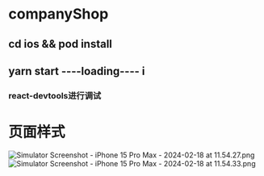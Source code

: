 # companyShop


## cd ios && pod install

## yarn start     ----loading----    i


### react-devtools进行调试

# 页面样式
![Simulator Screenshot - iPhone 15 Pro Max - 2024-02-18 at 11.54.27.png](..%2F..%2F..%2F..%2FDesktop%2FSimulator%20Screenshot%20-%20iPhone%2015%20Pro%20Max%20-%202024-02-18%20at%2011.54.27.png)![Simulator Screenshot - iPhone 15 Pro Max - 2024-02-18 at 11.54.33.png](..%2F..%2F..%2F..%2FDesktop%2FSimulator%20Screenshot%20-%20iPhone%2015%20Pro%20Max%20-%202024-02-18%20at%2011.54.33.png)
